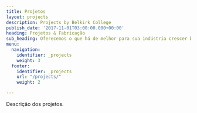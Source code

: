 ```yaml
---
title: Projetos
layout: projects
description: Projects by Belkirk College
publish_date: '2017-11-01T03:00:00.000+00:00'
heading: Projetos & Fabricação
sub_heading: Oferecemos o que há de melhor para sua indústria crescer bem!
menu:
  navigation:
    identifier: _projects
    weight: 3
  footer:
    identifier: _projects
    url: "/projects/"
    weight: 2

---
```

Descrição dos projetos.